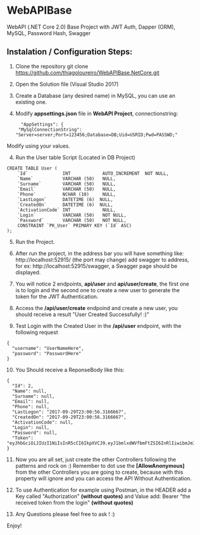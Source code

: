 # WebAPIBase
WebAPI (.NET Core 2.0) Base Project with JWT Auth, Dapper (ORM), MySQL, Password Hash, Swagger

## Instalation / Configuration Steps:

1) Clone the repository
git clone https://github.com/thiagoloureiro/WebAPIBase.NetCore.git

2) Open the Solution file (Visual Studio 2017)

4) Create a Database (any desired name) in MySQL, you can use an existing one.

3) Modify **appsettings.json** file in **WebAPI Project**, connectionstring:
   ```
     "AppSettings": {
    "MySqlConnectionString": "Server=server;Port=123456;Database=DB;Uid=USRID;Pwd=PASSWD;"
   ```
Modify using your values.

4) Run the User table Script (Located in DB Project)
```
CREATE TABLE User (
    `Id`             INT            AUTO_INCREMENT  NOT NULL,
    `Name`           VARCHAR (50)   NULL,
    `Surname`        VARCHAR (50)   NULL,
    `Email`          VARCHAR (50)   NULL,
    `Phone`          NCHAR (10)     NULL,
    `LastLogon`      DATETIME (6)  NULL,
    `CreatedOn`      DATETIME (6)  NULL,
    `ActivationCode` INT            NULL,
    `Login`          VARCHAR (50)   NOT NULL,
    `Password`       VARCHAR (50)   NOT NULL,
    CONSTRAINT `PK_User` PRIMARY KEY (`Id` ASC)
);

```

5) Run the Project.

6) After run the project, in the address bar you will have something like: http://localhost:52915/ (the port may change) add swagger to address, for ex: http://localhost:52915/swagger, a Swagger page should be displayed.

7) You will notice 2 endpoints, **api/user** and **api/user/create**, the first one is to login and the second one to create a new user to generate the token for the JWT Authentication.

8) Access the **/api/user/create** endpoind and create a new user, you should receive a result "User Created Successfully! :)"

9) Test Login with the Created User in the **/api/user** endpoint, with the following request
```
{
  "username": "UserNameHere",
  "password": "PasswordHere"
}
```
10) You Should receive a ReponseBody like this:
```
{
  "Id": 2,
  "Name": null,
  "Surname": null,
  "Email": null,
  "Phone": null,
  "LastLogon": "2017-09-29T23:00:56.3166667",
  "CreatedOn": "2017-09-29T23:00:56.3166667",
  "ActivationCode": null,
  "Login": null,
  "Password": null,
  "Token": "eyJhbGciOiJIUzI1NiIsInR5cCI6IkpXVCJ9.eyJ1bmlxdWVfbmFtZSI6InRlIiwibmJmIjoxNTA2NzE4ODk0LCJleHAiOjE1MDY3MjAwOTQsImlhdCI6MTUwNjcxODg5NH0.L5LEVLclhj8MSx4stFO44HYRkkdVwb3Pk_ILejRtqVA"
}
```

11) Now you are all set, just create the other Controllers following the patterns and rock on :)
Remember to dot use the **[AllowAnonymous]**  from the other Controllers you are going to create, because with this property will ignore and you can access the API Without Authentication.

12) To use Authentication for example using Postman, in the HEADER add a Key called "Authorization" **(without quotes)** and Value add: Bearer "the received token from the login" **(without quotes)**

13) Any Questions please feel free to ask ! :)

Enjoy!

